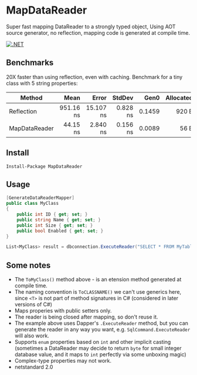 # MapDataReader
Super fast mapping DataReader to a strongly typed object, Using AOT source generator, no reflection, mapping code is generated at compile time.

[![.NET](https://github.com/jitbit/MapDataReader/actions/workflows/dotnet.yml/badge.svg)](https://github.com/jitbit/MapDataReader/actions/workflows/dotnet.yml)

## Benchmarks

20X faster than using reflection, even with caching. Benchmark for a tiny class with 5 string properties:

| Method         |      Mean |     Error |   StdDev |   Gen0 | Allocated |
|--------------- |----------:|----------:|---------:|-------:|----------:|
|  Reflection    | 951.16 ns | 15.107 ns | 0.828 ns | 0.1459 |     920 B |
|  MapDataReader |  44.15 ns |  2.840 ns | 0.156 ns | 0.0089 |      56 B |

## Install

```
Install-Package MapDataReader
```

## Usage

```csharp
[GenerateDataReaderMapper]
public class MyClass
{
	public int ID { get; set; }
	public string Name { get; set; }
	public int Size { get; set; }
	public bool Enabled { get; set; }
}

List<MyClass> result = dbconnection.ExecuteReader("SELECT * FROM MyTable").ToMyClass();
```

## Some notes

* The `ToMyClass()` method above - is an etension method generated at compile time.
* The naming convention is `ToCLASSNAME()` we can't use generics here, since `<T>` is not part of method signatures in C# (considered in later versions of C#)
* Maps properies with public setters only.
* The reader is being closed after mapping, so don't reuse it.
* The example above uses Dapper's `.ExecuteReader` method, but you can generate the reader in any way you want, e.g. `SqlCommand.ExecuteReader` will also work.
* Supports `enum` properties based on `int` and other implicit casting (sometimes a DataReader may decide to return `byte` for small integer database value, and it maps to `int` perfectly via some unboxing magic)
* Complex-type properties may not work.
* netstandard 2.0
